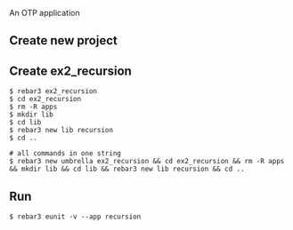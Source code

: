An OTP application

Create new project
----	
Create ex2_recursion
----	
	$ rebar3 ex2_recursion
	$ cd ex2_recursion
	$ rm -R apps
	$ mkdir lib
	$ cd lib
	$ rebar3 new lib recursion
	$ cd ..
	
	# all commands in one string
	$ rebar3 new umbrella ex2_recursion && cd ex2_recursion && rm -R apps && mkdir lib && cd lib && rebar3 new lib recursion && cd ..

Run
-----
	$ rebar3 eunit -v --app recursion